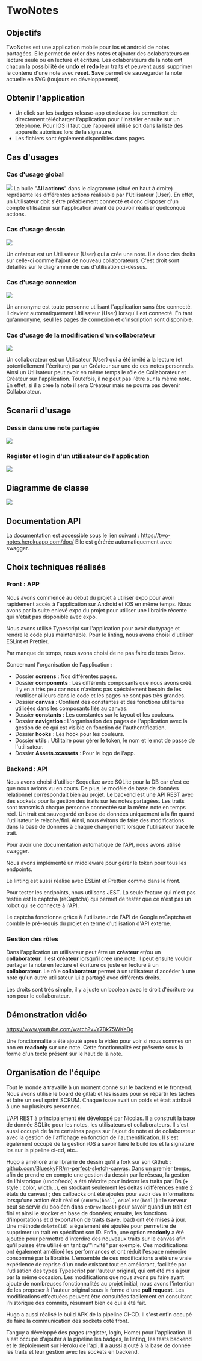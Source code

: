 # TwoNotes

## Objectifs

TwoNotes est une application mobile pour ios et android de notes partagées.
Elle permet de créer des notes et ajouter des colaborateurs en lecture seule ou en lecture et écriture.
Les colaborateurs de la note ont chacun la possibilité de **undo** et **redo** leur traits et peuvent aussi supprimer le contenu d'une note avec **reset**. **Save** permet de sauvegarder la note actuelle en SVG (toujours en développement).

## Obtenir l'application

- Un click sur les badges release-app et release-ios permettent de directement télécharger l'application pour l'installer ensuite sur un téléphone. Pour IOS il faut que l'appareil utilisé soit dans la liste des appareils autorisés lors de la signature.
- Les fichiers sont également disponibles dans pages.

## Cas d'usages

### Cas d'usage global

![](assets/use_case_global.jpg)
La bulle "**All actions**" dans le diagramme (situé en haut à droite) représente les différentes actions réalisable par l'Utilisateur (User).
En effet, un Utilisateur doit s'être préablement connecté et donc disposer d'un compte utilisateur sur l'application avant de pouvoir réaliser quelconque actions.

### Cas d'usage dessin

![](assets/use_case_drawing.jpg)

Un créateur est un Utilisateur (User) qui a crée une note. Il a donc des droits sur celle-ci comme l'ajout de nouveau collaborateurs.
C'est droit sont détaillés sur le diagramme de cas d'utilisation ci-dessus.

### Cas d'usage connexion

![](assets/use_case_connexion.jpg)

Un annonyme est toute personne utilisant l'application sans être connecté. Il devient automatiquement Utilisateur (User) lorsqu'il est connecté. En tant qu'annonyme, seul les pages de connexion et d'inscription sont disponible.

### Cas d'usage de la modification d'un collaborateur

![](assets/use_case_collab.jpg)

Un collaborateur est un Utilisateur (User) qui a été invité à la lecture (et potentiellement l'écriture) par un Créateur sur une de ces notes personnels.  
Ainsi un Utilisateur peut avoir en même temps le rôle de Collaborateur et Créateur sur l'application. Toutefois, il ne peut pas l'être sur la même note.
En effet, si il a crée la note il sera Créateur mais ne pourra pas devenir Collaborateur.

## Scenarii d'usage

### Dessin dans une note partagée

![](assets/scenarii_1.jpeg)

### Register et login d'un utilisateur de l'application

![](assets/scenarii_login.jpeg)

## Diagramme de classe

![](assets/diagramme_données.jpg)

## Documentation API

La documentation est accessible sous le lien suivant : https://two-notes.herokuapp.com/doc/
Elle est gérérée automatiquement avec swagger.

## Choix techniques réalisés

### Front : APP

Nous avons commencé au début du projet à utiliser expo pour avoir rapidement accès à l'application sur Android et iOS en même temps. Nous avons par la suite enlevé expo du projet pour utiliser une librairie récente qui n'était pas disponible avec expo.

Nous avons utilisé Typescript sur l'application pour avoir du typage et rendre le code plus maintenable.
Pour le linting, nous avons choisi d'utiliser ESLint et Prettier.

Par manque de temps, nous avons choisi de ne pas faire de tests Detox.

Concernant l'organisation de l'application :

- Dossier **screens** : Nos différentes pages.
- Dossier **components** : Les différents composants que nous avons créé. Il y en a très peu car nous n'avions pas spécialement besoin de les réutiliser ailleurs dans le code et les pages ne sont pas très grandes.
- Dossier **canvas** : Contient des constantes et des fonctions utilitaires utilisées dans les composants liés au canvas.
- Dossier **constants** : Les constantes sur le layout et les couleurs.
- Dossier **navigation** : L'organisation des pages de l'application avec la gestion de ce qui est visible en fonction de l'authentification.
- Dossier **hooks** : Les hook pour les couleurs.
- Dossier **utils** : Utilitaire pour gérer le token, le nom et le mot de passe de l'utilisateur.
- Dossier **Assets.xcassets** : Pour le logo de l'app.

### Backend : API

Nous avons choisi d'utiliser Sequelize avec SQLite pour la DB car c'est ce que nous avions vu en cours. De plus, le modèle de base de données relationnel correspondait bien au projet. Le backend est une API REST avec des sockets pour la gestion des traits sur les notes partagées. Les traits sont transmis à chaque personne connectée sur la même note en temps réel. Un trait est sauvegardé en base de données uniquement à la fin quand l'utilisateur le relache/fini. Ainsi, nous évitons de faire des modifications dans la base de données à chaque changement lorsque l'utilisateur trace le trait.

Pour avoir une documentation automatique de l'API, nous avons utilisé swagger.

Nous avons implémenté un middleware pour gérer le token pour tous les endpoints.

Le linting est aussi réalisé avec ESLint et Prettier comme dans le front.

Pour tester les endpoints, nous utilisons JEST. La seule feature qui n'est pas testée est le captcha (reCaptcha) qui permet de tester que ce n'est pas un robot qui se connecte à l'API.

Le captcha fonctionne grâce à l'utilisateur de l'API de Google reCaptcha et comble le pré-requis du projet en terme d'utilisation d'API externe.

### Gestion des rôles

Dans l'application un utilisateur peut être un **créateur** et/ou un **collaborateur**.
Il est **créateur** lorsqu'il crée une note. Il peut ensuite vouloir partager la note en lecture et écriture ou juste en lecture à un **collaborateur**. Le rôle **collaborateur** permet à un utilisateur d'accéder à une note qu'un autre utilisateur lui a partagé avec différents droits.

Les droits sont très simple, il y a juste un boolean avec le droit d'écriture ou non pour le collaborateur.

## Démonstration vidéo

https://www.youtube.com/watch?v=Y7Bk75WKeDg

Une fonctionnalité a été ajouté après la vidéo pour voir si nous sommes on non en **readonly** sur une note. Cette fonctionnalité est présente sous la forme d'un texte présent sur le haut de la note.

## Organisation de l'équipe

Tout le monde a travaillé à un moment donné sur le backend et le frontend. Nous avons utilisé le board de gitlab et les issues pour se répartir les tâches et faire un seul sprint SCRUM. Chaque issue avait un poids et était attribué à une ou plusieurs personnes.

L'API REST à principalement été développé par Nicolas. Il a construit la base de donnée SQLite pour les notes, les utilisateurs et collaborateurs. Il s'est aussi occupé de faire certaines pages sur l'ajout de note et de collaborateur avec la gestion de l'affichage en fonction de l'authentification. Il s'est également occupé de la gestion iOS à savoir faire le build ios et la signature ios sur la pipeline ci-cd, etc..

Hugo a amélioré une librairie de dessin qu'il a fork sur son Github : [github.com/BlueskyFR/rn-perfect-sketch-canvas](https://github.com/BlueskyFR/rn-perfect-sketch-canvas). Dans un premier temps, afin de prendre en compte une gestion du dessin par le réseau, la gestion de l'historique (undo/redo) a été réécrite pour indexer les traits par IDs (+ style : color, width...), en stockant seulement les deltas (différences entre 2 états du canvas) ; des callbacks ont été ajoutés pour avoir des informations lorsqu'une action était réalisé (`onDraw(bool)`, `onDelete(bool)`) : le serveur peut se servir du booléen dans `onDraw(bool)` pour savoir quand un trait est fini et ainsi le stocker en base de données; ensuite, les fonctions d'importations et d'exportation de traits (save, load) ont été mises à jour.
Une méthode `delete(id)` a également été ajoutée pour permettre de supprimer un trait en spécifiant son ID.
Enfin, une option **readonly** a été ajoutée pour permettre d'interdire des nouveaux traits sur le canvas afin qu'il puisse être utilisé en tant qu'"invité" par exemple.
Ces modifications ont également amélioré les performances et ont réduit l'espace mémoire consommé par la librairie.
L'ensemble de ces modifications a été une vraie expérience de reprise d'un code existant tout en améliorant, facilitée par l'utlisation des types Typescript par l'auteur original, qui ont été mis à jour par la même occasion.
Les modifications que nous avons pu faire ayant ajouté de nombreuses fonctionnalités au projet initial, nous avons l'intention de les proposer à l'auteur original sous la forme d'une **pull request**.
Les modifications effectuées peuvent être consultées facilement en consultant l'historique des commits, résumant bien ce qui a été fait.

Hugo a aussi réalisé le build APK de la pipeline CI-CD. Il s'est enfin occupé de faire la communication des sockets côté front.

Tanguy a développé des pages (register, login, Home) pour l'application. Il s'est occupé d'ajouter à la pipeline les badges, le linting, les tests backend et le déploiement sur Heroku de l'api. Il a aussi ajouté à la base de donnée les traits et leur gestion avec les sockets en backend.
